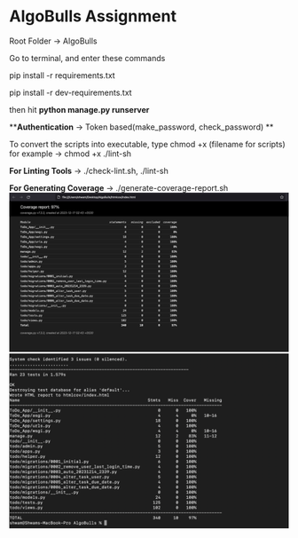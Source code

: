 # **AlgoBulls Assignment**



Root Folder -> AlgoBulls

Go to terminal, and enter these commands

pip install -r requirements.txt

pip install -r dev-requirements.txt

then hit **python manage.py runserver**

****Authentication** -> Token based(make_password, check_password)
**

To convert the scripts into executable, type chmod +x (filename for scripts)
for example -> chmod +x ./lint-sh

**For Linting Tools** -> ./check-lint.sh, ./lint-sh

**For Generating Coverage** -> ./generate-coverage-report.sh![1702762444573](image/README/1702762444573.png)![1702762426889](image/README/1702762426889.png)
